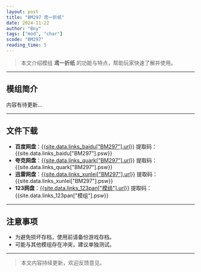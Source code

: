 ```yaml
---
layout: post
title: "BM297 鸢一折纸"
date: 2024-11-22
author: "Bny"
tags: ["mod", "char"]
scode: "BM297"
reading_time: 5
---
```


> 本文介绍模组 **鸢一折纸** 的功能与特点，帮助玩家快速了解并使用。

---

## 模组简介

内容有待更新...

---

## 文件下载
- **百度网盘**：[{{site.data.links_baidu["BM297"].url}}]({{site.data.links_baidu["BM297"].url}}) 提取码：{{site.data.links_baidu["BM297"].psw}}
- **夸克网盘**：[{{site.data.links_quark["BM297"].url}}]({{site.data.links_quark["BM297"].url}}) 提取码：{{site.data.links_quark["BM297"].psw}}
- **迅雷网盘**：[{{site.data.links_xunlei["BM297"].url}}]({{site.data.links_xunlei["BM297"].url}}) 提取码：{{site.data.links_xunlei["BM297"].psw}}
- **123网盘**：[{{site.data.links_123pan["模组"].url}}]({{site.data.links_123pan["模组"].url}}) 提取码：{{site.data.links_123pan["模组"].psw}}

---

## 注意事项
- 为避免损坏存档，使用前请备份游戏存档。
- 可能与其他模组存在冲突，建议单独测试。

---

> 本文内容持续更新，欢迎反馈意见。
